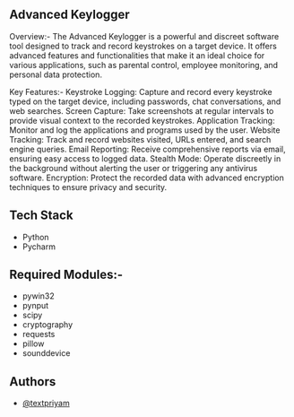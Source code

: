 ## Advanced Keylogger

Overview:-
The Advanced Keylogger is a powerful and discreet software tool designed to track and record keystrokes on a target device. It offers advanced features and functionalities that make it an ideal choice for various applications, such as parental control, employee monitoring, and personal data protection.

Key Features:-
Keystroke Logging: Capture and record every keystroke typed on the target device, including passwords, chat conversations, and web searches.
Screen Capture: Take screenshots at regular intervals to provide visual context to the recorded keystrokes.
Application Tracking: Monitor and log the applications and programs used by the user.
Website Tracking: Track and record websites visited, URLs entered, and search engine queries.
Email Reporting: Receive comprehensive reports via email, ensuring easy access to logged data.
Stealth Mode: Operate discreetly in the background without alerting the user or triggering any antivirus software.
Encryption: Protect the recorded data with advanced encryption techniques to ensure privacy and security.

## Tech Stack
- Python
- Pycharm
## Required Modules:-
- pywin32
- pynput
- scipy
- cryptography
- requests
- pillow
- sounddevice



## Authors

- [@textpriyam](https://www.github.com/textpriyam)

